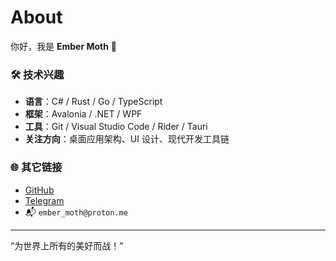 # About

你好，我是 **Ember Moth** 🦋

### 🛠 技术兴趣
- **语言**：C# / Rust / Go / TypeScript
- **框架**：Avalonia / .NET / WPF
- **工具**：Git / Visual Studio Code / Rider / Tauri
- **关注方向**：桌面应用架构、UI 设计、现代开发工具链

### 🌐 其它链接
- [GitHub](https://github.com/Ember-Moth)
- [Telegram](https://t.me/Ember_Moth)
- 📬 `ember_moth@proton.me`

---

“为世界上所有的美好而战！”